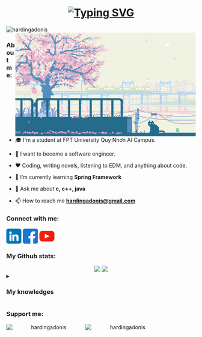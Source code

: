 <h1 align="center">
    <a href="https://github.com/hardingadonis">
        <img src="https://readme-typing-svg.demolab.com?font=Roboto+Condensed&size=30&pause=1000&center=true&vCenter=true&random=false&width=435&lines=Hi!+%F0%9F%99%8B%E2%80%8D%E2%99%82%EF%B8%8F;I'm+Minh+V%C6%B0%C6%A1ng!+%E2%99%89" alt="Typing SVG" />
    </a>
</h1>

<div align="center">
    <div align="left">
        <img src="https://komarev.com/ghpvc/?username=hardingadonis&label=Profile%20views&color=0e75b6&style=flat" alt="hardingadonis" />
    </div>
    <div>
        <img align="right" atl="Banner" width="480" src="imgs/peaceful-banner.gif"/>
    </div>
</div>

### About me:

- 🎓 I'm a student at FPT University Quy Nhơn AI Campus.

- 🔮 I want to become a software engineer.

- ❤️ Coding, writing novels, listening to EDM, and anything about code.

- 🔭 I’m currently learning **Spring Framework**

- 💬 Ask me about **c, c++, java**

- 📫 How to reach me **hardingadonis@gmail.com**

### Connect with me:

<div>
	<p align="left">
		<a href="https://linkedin.com/in/hardingadonis" target="blank"><img align="center" src="imgs/linkedin.png" alt="hardingadonis" width="40" /></a>
		<a href="https://fb.com/adonis.harding" target="blank"><img align="center" src="imgs/facebook.png" alt="adonis.harding" width="40" /></a>
		<a href="https://www.youtube.com/@adonis.harding" target="blank"><img align="center" src="imgs/youtube.png" alt="adonis.harding" width="40" /></a>
	</p>
</div>

### My Github stats:

<div align="center">
	<picture>
		<source srcset="https://github-readme-stats.vercel.app/api?username=hardingadonis&hide=contribs&theme=dark" media="(prefers-color-scheme: dark)"/>
		<source srcset="https://github-readme-stats.vercel.app/api?username=hardingadonis&hide=contribs&theme=light" media="(prefers-color-scheme: light)"/>
		<img src="https://github-readme-stats.vercel.app/api?username=hardingadonis&hide=contribs"/>
	</picture>
	<picture>
		<source srcset="https://github-readme-stats.vercel.app/api/top-langs/?username=hardingadonis&layout=compact&hide=html%2Ccss&theme=dark" media="(prefers-color-scheme: dark)"/>
	<source srcset="https://github-readme-stats.vercel.app/api/top-langs/?username=hardingadonis&layout=compact&hide=html%2Ccss&theme=light" media="(prefers-color-scheme: light)"/>
	<img src="https://github-readme-stats.vercel.app/api/top-langs/?username=hardingadonis&layout=compact&hide=html%2Ccss"/>
	</picture>
</div>

<details>
	<summary>
		<h3>My knowledges</h3>
	</summary>
	<div align="center">
		<h3>⚙️⚙️ BackEnd ⚙️⚙️</h3>
  	<a href="https://github.com/hardingadonis">
    	<img src="https://skillicons.dev/icons?i=c,cs,cpp,java,spring,dotnet,heroku,hibernate,maven" />
  	</a>
	</div>
	<div align="center">
		<h3>💾💾 Database 💾💾</h3>
  	<a href="https://github.com/hardingadonis">
    	<img src="https://skillicons.dev/icons?i=firebase,mongodb,mysql,postgres,sqlite" />
  	</a>
	</div>
	<div align="center">
		<h3>🎨🎨 FrontEnd 🎨🎨</h3>
  	<a href="https://github.com/hardingadonis">
    	<img src="https://skillicons.dev/icons?i=html,css,js,ts,react,redux,tailwind,bootstrap" />
  	</a>
	</div>
	<div align="center">
		<h3>♾️♾️ DevOps ♾️♾️</h3>
  	<a href="https://github.com/hardingadonis">
    	<img src="https://skillicons.dev/icons?i=azure,docker,githubactions,jenkins,kubernetes" />
  	</a>
	</div>
	<div align="center">
		<h3>👨‍💻👨‍💻 Others 👨‍💻👨‍💻</h3>
  	<a href="https://github.com/hardingadonis">
    	<img src="https://skillicons.dev/icons?i=git,github,cmake,godot,lua,md,postman,jest,vercel,vite,vitest,vscode" />
  	</a>
	</div>
</details>

### Support me:

<div align="center">
	<a href="https://www.buymeacoffee.com/hardingadonis">
		<img align="left" src="https://cdn.buymeacoffee.com/buttons/v2/default-yellow.png" height="50" width="210" alt="hardingadonis" />
	</a>
	<a href="https://ko-fi.com/hardingadonis">
		<img align="left" src="https://cdn.ko-fi.com/cdn/kofi3.png?v=3" height="50" width="210" alt="hardingadonis" />
	</a>
</div>
